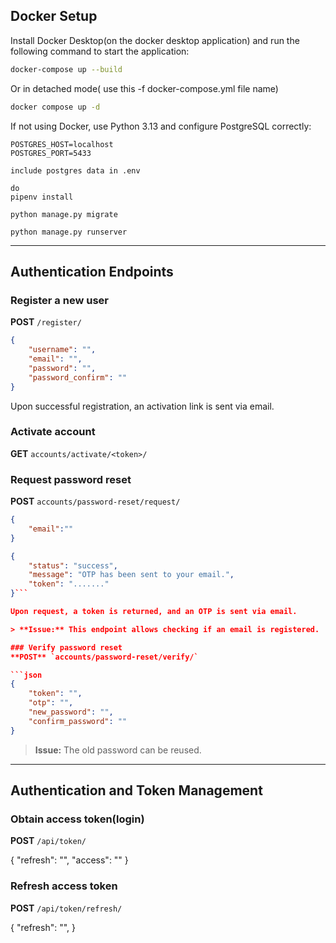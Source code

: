 ## Docker Setup

Install Docker Desktop(on the docker desktop application) and run the following command to start the application:

```sh
docker-compose up --build
```

Or in detached mode( use this -f docker-compose.yml file name)

```sh
docker compose up -d
```

If not using Docker, use Python 3.13 and configure PostgreSQL correctly:

```add it to .env
POSTGRES_HOST=localhost
POSTGRES_PORT=5433

include postgres data in .env

do 
pipenv install

python manage.py migrate

python manage.py runserver

```

---

## Authentication Endpoints

### Register a new user
**POST** `/register/`

```json
{
    "username": "",
    "email": "",
    "password": "",
    "password_confirm": ""
}
```

Upon successful registration, an activation link is sent via email.

### Activate account
**GET** `accounts/activate/<token>/`

### Request password reset
**POST** `accounts/password-reset/request/`

```json
{
    "email":""
}
```

```json
{
    "status": "success",
    "message": "OTP has been sent to your email.",
    "token": "......."
}```

Upon request, a token is returned, and an OTP is sent via email.

> **Issue:** This endpoint allows checking if an email is registered.

### Verify password reset
**POST** `accounts/password-reset/verify/`

```json
{
    "token": "",
    "otp": "",
    "new_password": "",
    "confirm_password": ""
}
```

> **Issue:** The old password can be reused.

---

## Authentication and Token Management

### Obtain access token(login)
**POST** `/api/token/`

{
    "refresh": "",
    "access": ""
}

### Refresh access token
**POST** `/api/token/refresh/`


{
    "refresh": "",
}